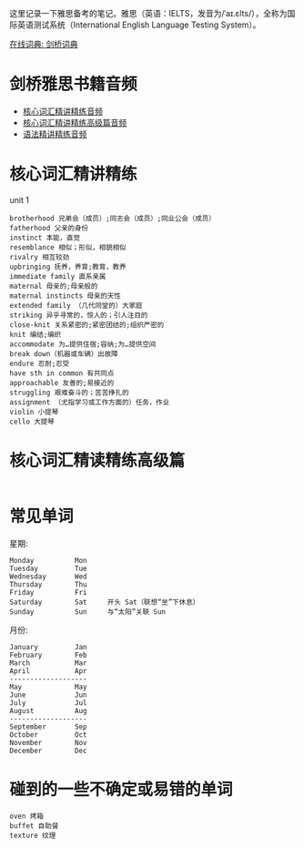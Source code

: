 这里记录一下雅思备考的笔记。雅思（英语：IELTS，发音为/ˈaɪ.ɛlts/），全称为国际英语测试系统（International English Language Testing System）。

[在线词典: 剑桥词典](https://dictionary.cambridge.org/zhs/%E8%AF%8D%E5%85%B8/%E8%8B%B1%E8%AF%AD-%E6%B1%89%E8%AF%AD-%E7%AE%80%E4%BD%93/)

# 剑桥雅思书籍音频

- [核心词汇精讲精练音频](https://mp.xdfsjj.com/webappv2/zipDownloadUpgrade/index.htm?resId=31186215&entityId=124615&entityType=14&crId=24161765)
- [核心词汇精讲精练高级篇音频](https://mp.xdfsjj.com/webappv2/zipDownloadUpgrade/index.htm?resId=31517848&entityId=124627&entityType=14&crId=24151922)
- [语法精讲精练音频](https://mp.xdfsjj.com/webappv2/zipDownloadUpgrade/index.htm?resId=31220483&entityId=124672&entityType=14&crId=24190508)

# 核心词汇精讲精练

unit 1
```
brotherhood 兄弟会（成员）;同志会（成员）;同业公会（成员）
fatherhood 父亲的身份
instinct 本能，直觉
resemblance 相似；形似，相貌相似
rivalry 相互较劲
upbringing 抚养，养育;教育，教养
immediate family 直系亲属
maternal 母亲的;母亲般的
maternal instincts 母亲的天性
extended family （几代同堂的）大家庭
striking 异乎寻常的，惊人的；引人注目的
close-knit 关系紧密的;紧密团结的;组织严密的
knit 编结;编织
accommodate 为…提供住宿;容纳;为…提供空间
break down（机器或车辆）出故障
endure 忍耐;忍受
have sth in common 有共同点
approachable 友善的;易接近的
struggling 艰难奋斗的；苦苦挣扎的
assignment （尤指学习或工作方面的）任务，作业
violin 小提琴
cello 大提琴
```

# 核心词汇精读精练高级篇

```

```

# 常见单词

星期:
```
Monday          Mon
Tuesday         Tue
Wednesday       Wed
Thursday        Thu
Friday          Fri
Saturday        Sat     开头 Sat（联想“坐”下休息）
Sunday          Sun     与“太阳”关联 Sun
```

月份:
```
January         Jan
February        Feb
March           Mar
April           Apr
-------------------
May             May
June            Jun
July            Jul
August          Aug
-------------------
September       Sep
October         Oct
November        Nov
December        Dec
```

# 碰到的一些不确定或易错的单词

```
oven 烤箱
buffet 自助餐
texture 纹理
```

